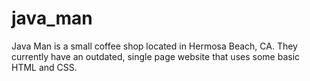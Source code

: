 # java_man
Java Man is a small coffee shop located in Hermosa Beach, CA. They currently have an outdated, single page website that uses some basic HTML and CSS. 

